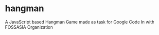 # hangman
A JavaScript based Hangman Game made as task for Google Code In with FOSSASIA Organization

